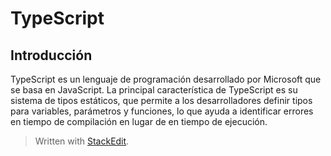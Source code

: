 # TypeScript
## Introducción
TypeScript es un lenguaje de programación desarrollado por Microsoft que se basa en JavaScript.
La principal característica de TypeScript es su sistema de tipos estáticos, que permite a los desarrolladores definir tipos para variables, parámetros y funciones, lo que ayuda a identificar errores en tiempo de compilación en lugar de en tiempo de ejecución.

> Written with [StackEdit](https://stackedit.io/).
<!--stackedit_data:
eyJoaXN0b3J5IjpbNDA2Njc0OTI5XX0=
-->